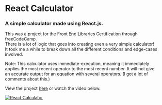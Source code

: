 # React Calculator

### A simple calculator made using React.js.

This was a project for the Front End Libraries Certification through freeCodeCamp.  
There is a lot of logic that goes into creating even a very simple calculator!  
It took me a while to break down all the different conditions and edge-cases involved.

Note: This calculator uses immediate-execution, meaning it immediately applies the most recent operator to the most recent number. It will not give an accurate output for an equation with several operators. (I got a lot of comments about this.)

View the project [here](https://simple-react-calculator.netlify.com) or watch the video below.

[![React Calculator](http://img.youtube.com/vi/zdhsM7_njvM/0.jpg)](http://www.youtube.com/watch?v=zdhsM7_njvM "React Calculator")
